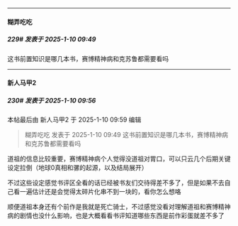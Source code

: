﻿
*****

####  糊弄吃吃  
##### 229#       发表于 2025-1-10 09:49

这书前置知识是哪几本书，赛博精神病和克苏鲁都需要看吗


*****

####  新人马甲2  
##### 230#       发表于 2025-1-10 09:56

 本帖最后由 新人马甲2 于 2025-1-10 09:59 编辑 
<blockquote>糊弄吃吃 发表于 2025-1-10 09:49
这书前置知识是哪几本书，赛博精神病和克苏鲁都需要看吗</blockquote>

道祖的信息比较重要，赛博精神病个人觉得没道祖对胃口，可以只云几个后期关键设定拉倒（地球0真相和骡的起源，以及结局展开）

不过这些设定感觉书评区全看的话已经被书友们交待得差不多了，但是如果不去自己看一遍估计还是会觉得太碎片化串不到一块的，看你怎么想咯

顺便道祖本身还有个前作是我就是死亡骑士，不过感觉没看对理解道祖和赛博精神病的剧情也没什么影响，也是大概看看书评知道哪些东西是前作彩蛋就差不多了


